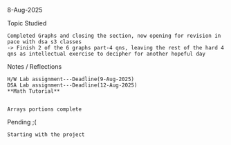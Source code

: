 8-Aug-2025


Topic Studied

    Completed Graphs and closing the section, now opening for revision in pace with dsa s3 classes
    -> Finish 2 of the 6 graphs part-4 qns, leaving the rest of the hard 4 qns as intellectual exercise to decipher for another hopeful day

Notes / Reflections
    
    H/W Lab assignment---Deadline(9-Aug-2025)
    DSA Lab assignment---Deadline(12-Aug-2025)
    **Math Tutorial**


    Arrays portions complete
    

Pending ;(

    Starting with the project 


